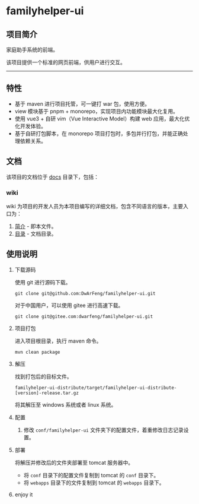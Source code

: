 # familyhelper-ui

## 项目简介

家庭助手系统的前端。

该项目提供一个标准的网页前端，供用户进行交互。

---

## 特性

- 基于 maven 进行项目托管，可一键打 war 包，使用方便。
- view 模块基于 pnpm + monorepo，实现项目内功能模块最大化复用。
- 使用 vue3 + 自研 vim（Vue Interactive Model）构建 web 应用，最大化优化开发体验。
- 基于自研打包脚本，在 monorepo 项目打包时，多包并行打包，并能正确处理依赖关系。

## 文档

该项目的文档位于 [docs](../../../docs) 目录下，包括：

### wiki

wiki 为项目的开发人员为本项目编写的详细文档，包含不同语言的版本，主要入口为：

1. [简介](./Introduction.md) - 即本文件。
2. [目录](./Contents.md) - 文档目录。

## 使用说明

1. 下载源码

   使用 git 进行源码下载。

   ```shell
   git clone git@github.com:DwArFeng/familyhelper-ui.git
   ```

   对于中国用户，可以使用 gitee 进行高速下载。

   ```shell
   git clone git@gitee.com:dwarfeng/familyhelper-ui.git
   ```

2. 项目打包

   进入项目根目录，执行 maven 命令。

   ```shell
   mvn clean package
   ```

3. 解压

   找到打包后的目标文件。

   ```
   familyhelper-ui-distribute/target/familyhelper-ui-distribute-[version]-release.tar.gz
   ```

   将其解压至 windows 系统或者 linux 系统。

4. 配置

   1. 修改 `conf/familyhelper-ui` 文件夹下的配置文件，着重修改日志记录设置。

5. 部署

   将解压并修改后的文件夹部署至 tomcat 服务器中。
   - 将 `conf` 目录下的配置文件复制到 tomcat 的 `conf` 目录下。
   - 将 `webapps` 目录下的文件复制到 tomcat 的 `webapps` 目录下。

6. enjoy it

